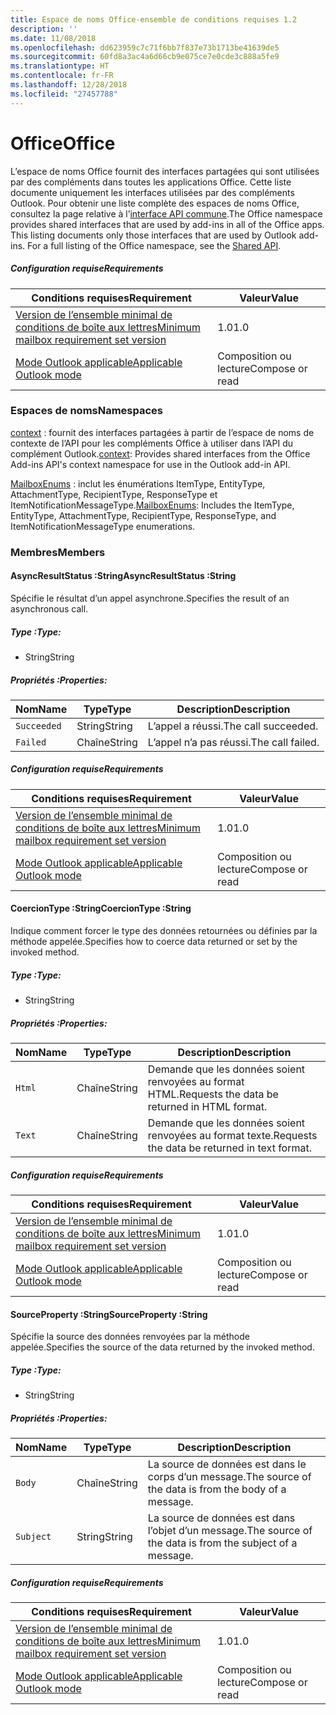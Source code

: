 ```yaml
---
title: Espace de noms Office-ensemble de conditions requises 1.2
description: ''
ms.date: 11/08/2018
ms.openlocfilehash: dd623959c7c71f6bb7f837e73b1713be41639de5
ms.sourcegitcommit: 60fd8a3ac4a6d66cb9e075ce7e0cde3c888a5fe9
ms.translationtype: HT
ms.contentlocale: fr-FR
ms.lasthandoff: 12/28/2018
ms.locfileid: "27457788"
---
```

# <a name="office"></a><span data-ttu-id="d34d0-102">Office</span><span class="sxs-lookup"><span data-stu-id="d34d0-102">Office</span></span>

<span data-ttu-id="d34d0-p101">L’espace de noms Office fournit des interfaces partagées qui sont utilisées par des compléments dans toutes les applications Office. Cette liste documente uniquement les interfaces utilisées par des compléments Outlook. Pour obtenir une liste complète des espaces de noms Office, consultez la page relative à l’[interface API commune](/javascript/api/office).</span><span class="sxs-lookup"><span data-stu-id="d34d0-p101">The Office namespace provides shared interfaces that are used by add-ins in all of the Office apps. This listing documents only those interfaces that are used by Outlook add-ins. For a full listing of the Office namespace, see the [Shared API](/javascript/api/office).</span></span>

##### <a name="requirements"></a><span data-ttu-id="d34d0-105">Configuration requise</span><span class="sxs-lookup"><span data-stu-id="d34d0-105">Requirements</span></span>

|<span data-ttu-id="d34d0-106">Conditions requises</span><span class="sxs-lookup"><span data-stu-id="d34d0-106">Requirement</span></span>| <span data-ttu-id="d34d0-107">Valeur</span><span class="sxs-lookup"><span data-stu-id="d34d0-107">Value</span></span>|
|---|---|
|[<span data-ttu-id="d34d0-108">Version de l’ensemble minimal de conditions de boîte aux lettres</span><span class="sxs-lookup"><span data-stu-id="d34d0-108">Minimum mailbox requirement set version</span></span>](/office/dev/add-ins/reference/requirement-sets/outlook-api-requirement-sets)| <span data-ttu-id="d34d0-109">1.0</span><span class="sxs-lookup"><span data-stu-id="d34d0-109">1.0</span></span>|
|[<span data-ttu-id="d34d0-110">Mode Outlook applicable</span><span class="sxs-lookup"><span data-stu-id="d34d0-110">Applicable Outlook mode</span></span>](https://docs.microsoft.com/outlook/add-ins/#extension-points)| <span data-ttu-id="d34d0-111">Composition ou lecture</span><span class="sxs-lookup"><span data-stu-id="d34d0-111">Compose or read</span></span>|

### <a name="namespaces"></a><span data-ttu-id="d34d0-112">Espaces de noms</span><span class="sxs-lookup"><span data-stu-id="d34d0-112">Namespaces</span></span>

<span data-ttu-id="d34d0-113">[context](office.context.md) : fournit des interfaces partagées à partir de l’espace de noms de contexte de l’API pour les compléments Office à utiliser dans l’API du complément Outlook.</span><span class="sxs-lookup"><span data-stu-id="d34d0-113">[context](office.context.md): Provides shared interfaces from the Office Add-ins API's context namespace for use in the Outlook add-in API.</span></span>

<span data-ttu-id="d34d0-114">[MailboxEnums](/javascript/api/outlook/office.mailboxenums.attachmenttype) : inclut les énumérations ItemType, EntityType, AttachmentType, RecipientType, ResponseType et ItemNotificationMessageType.</span><span class="sxs-lookup"><span data-stu-id="d34d0-114">[MailboxEnums](/javascript/api/outlook/office.mailboxenums.attachmenttype): Includes the ItemType, EntityType, AttachmentType, RecipientType, ResponseType, and ItemNotificationMessageType enumerations.</span></span>

### <a name="members"></a><span data-ttu-id="d34d0-115">Membres</span><span class="sxs-lookup"><span data-stu-id="d34d0-115">Members</span></span>

####  <a name="asyncresultstatus-string"></a><span data-ttu-id="d34d0-116">AsyncResultStatus :String</span><span class="sxs-lookup"><span data-stu-id="d34d0-116">AsyncResultStatus :String</span></span>

<span data-ttu-id="d34d0-117">Spécifie le résultat d’un appel asynchrone.</span><span class="sxs-lookup"><span data-stu-id="d34d0-117">Specifies the result of an asynchronous call.</span></span>

##### <a name="type"></a><span data-ttu-id="d34d0-118">Type :</span><span class="sxs-lookup"><span data-stu-id="d34d0-118">Type:</span></span>

*   <span data-ttu-id="d34d0-119">String</span><span class="sxs-lookup"><span data-stu-id="d34d0-119">String</span></span>

##### <a name="properties"></a><span data-ttu-id="d34d0-120">Propriétés :</span><span class="sxs-lookup"><span data-stu-id="d34d0-120">Properties:</span></span>

|<span data-ttu-id="d34d0-121">Nom</span><span class="sxs-lookup"><span data-stu-id="d34d0-121">Name</span></span>| <span data-ttu-id="d34d0-122">Type</span><span class="sxs-lookup"><span data-stu-id="d34d0-122">Type</span></span>| <span data-ttu-id="d34d0-123">Description</span><span class="sxs-lookup"><span data-stu-id="d34d0-123">Description</span></span>|
|---|---|---|
|`Succeeded`| <span data-ttu-id="d34d0-124">String</span><span class="sxs-lookup"><span data-stu-id="d34d0-124">String</span></span>|<span data-ttu-id="d34d0-125">L’appel a réussi.</span><span class="sxs-lookup"><span data-stu-id="d34d0-125">The call succeeded.</span></span>|
|`Failed`| <span data-ttu-id="d34d0-126">Chaîne</span><span class="sxs-lookup"><span data-stu-id="d34d0-126">String</span></span>|<span data-ttu-id="d34d0-127">L’appel n’a pas réussi.</span><span class="sxs-lookup"><span data-stu-id="d34d0-127">The call failed.</span></span>|

##### <a name="requirements"></a><span data-ttu-id="d34d0-128">Configuration requise</span><span class="sxs-lookup"><span data-stu-id="d34d0-128">Requirements</span></span>

|<span data-ttu-id="d34d0-129">Conditions requises</span><span class="sxs-lookup"><span data-stu-id="d34d0-129">Requirement</span></span>| <span data-ttu-id="d34d0-130">Valeur</span><span class="sxs-lookup"><span data-stu-id="d34d0-130">Value</span></span>|
|---|---|
|[<span data-ttu-id="d34d0-131">Version de l’ensemble minimal de conditions de boîte aux lettres</span><span class="sxs-lookup"><span data-stu-id="d34d0-131">Minimum mailbox requirement set version</span></span>](/office/dev/add-ins/reference/requirement-sets/outlook-api-requirement-sets)| <span data-ttu-id="d34d0-132">1.0</span><span class="sxs-lookup"><span data-stu-id="d34d0-132">1.0</span></span>|
|[<span data-ttu-id="d34d0-133">Mode Outlook applicable</span><span class="sxs-lookup"><span data-stu-id="d34d0-133">Applicable Outlook mode</span></span>](https://docs.microsoft.com/outlook/add-ins/#extension-points)| <span data-ttu-id="d34d0-134">Composition ou lecture</span><span class="sxs-lookup"><span data-stu-id="d34d0-134">Compose or read</span></span>|
####  <a name="coerciontype-string"></a><span data-ttu-id="d34d0-135">CoercionType :String</span><span class="sxs-lookup"><span data-stu-id="d34d0-135">CoercionType :String</span></span>

<span data-ttu-id="d34d0-136">Indique comment forcer le type des données retournées ou définies par la méthode appelée.</span><span class="sxs-lookup"><span data-stu-id="d34d0-136">Specifies how to coerce data returned or set by the invoked method.</span></span>

##### <a name="type"></a><span data-ttu-id="d34d0-137">Type :</span><span class="sxs-lookup"><span data-stu-id="d34d0-137">Type:</span></span>

*   <span data-ttu-id="d34d0-138">String</span><span class="sxs-lookup"><span data-stu-id="d34d0-138">String</span></span>

##### <a name="properties"></a><span data-ttu-id="d34d0-139">Propriétés :</span><span class="sxs-lookup"><span data-stu-id="d34d0-139">Properties:</span></span>

|<span data-ttu-id="d34d0-140">Nom</span><span class="sxs-lookup"><span data-stu-id="d34d0-140">Name</span></span>| <span data-ttu-id="d34d0-141">Type</span><span class="sxs-lookup"><span data-stu-id="d34d0-141">Type</span></span>| <span data-ttu-id="d34d0-142">Description</span><span class="sxs-lookup"><span data-stu-id="d34d0-142">Description</span></span>|
|---|---|---|
|`Html`| <span data-ttu-id="d34d0-143">Chaîne</span><span class="sxs-lookup"><span data-stu-id="d34d0-143">String</span></span>|<span data-ttu-id="d34d0-144">Demande que les données soient renvoyées au format HTML.</span><span class="sxs-lookup"><span data-stu-id="d34d0-144">Requests the data be returned in HTML format.</span></span>|
|`Text`| <span data-ttu-id="d34d0-145">Chaîne</span><span class="sxs-lookup"><span data-stu-id="d34d0-145">String</span></span>|<span data-ttu-id="d34d0-146">Demande que les données soient renvoyées au format texte.</span><span class="sxs-lookup"><span data-stu-id="d34d0-146">Requests the data be returned in text format.</span></span>|

##### <a name="requirements"></a><span data-ttu-id="d34d0-147">Configuration requise</span><span class="sxs-lookup"><span data-stu-id="d34d0-147">Requirements</span></span>

|<span data-ttu-id="d34d0-148">Conditions requises</span><span class="sxs-lookup"><span data-stu-id="d34d0-148">Requirement</span></span>| <span data-ttu-id="d34d0-149">Valeur</span><span class="sxs-lookup"><span data-stu-id="d34d0-149">Value</span></span>|
|---|---|
|[<span data-ttu-id="d34d0-150">Version de l’ensemble minimal de conditions de boîte aux lettres</span><span class="sxs-lookup"><span data-stu-id="d34d0-150">Minimum mailbox requirement set version</span></span>](/office/dev/add-ins/reference/requirement-sets/outlook-api-requirement-sets)| <span data-ttu-id="d34d0-151">1.0</span><span class="sxs-lookup"><span data-stu-id="d34d0-151">1.0</span></span>|
|[<span data-ttu-id="d34d0-152">Mode Outlook applicable</span><span class="sxs-lookup"><span data-stu-id="d34d0-152">Applicable Outlook mode</span></span>](https://docs.microsoft.com/outlook/add-ins/#extension-points)| <span data-ttu-id="d34d0-153">Composition ou lecture</span><span class="sxs-lookup"><span data-stu-id="d34d0-153">Compose or read</span></span>|
####  <a name="sourceproperty-string"></a><span data-ttu-id="d34d0-154">SourceProperty :String</span><span class="sxs-lookup"><span data-stu-id="d34d0-154">SourceProperty :String</span></span>

<span data-ttu-id="d34d0-155">Spécifie la source des données renvoyées par la méthode appelée.</span><span class="sxs-lookup"><span data-stu-id="d34d0-155">Specifies the source of the data returned by the invoked method.</span></span>

##### <a name="type"></a><span data-ttu-id="d34d0-156">Type :</span><span class="sxs-lookup"><span data-stu-id="d34d0-156">Type:</span></span>

*   <span data-ttu-id="d34d0-157">String</span><span class="sxs-lookup"><span data-stu-id="d34d0-157">String</span></span>

##### <a name="properties"></a><span data-ttu-id="d34d0-158">Propriétés :</span><span class="sxs-lookup"><span data-stu-id="d34d0-158">Properties:</span></span>

|<span data-ttu-id="d34d0-159">Nom</span><span class="sxs-lookup"><span data-stu-id="d34d0-159">Name</span></span>| <span data-ttu-id="d34d0-160">Type</span><span class="sxs-lookup"><span data-stu-id="d34d0-160">Type</span></span>| <span data-ttu-id="d34d0-161">Description</span><span class="sxs-lookup"><span data-stu-id="d34d0-161">Description</span></span>|
|---|---|---|
|`Body`| <span data-ttu-id="d34d0-162">Chaîne</span><span class="sxs-lookup"><span data-stu-id="d34d0-162">String</span></span>|<span data-ttu-id="d34d0-163">La source de données est dans le corps d’un message.</span><span class="sxs-lookup"><span data-stu-id="d34d0-163">The source of the data is from the body of a message.</span></span>|
|`Subject`| <span data-ttu-id="d34d0-164">String</span><span class="sxs-lookup"><span data-stu-id="d34d0-164">String</span></span>|<span data-ttu-id="d34d0-165">La source de données est dans l’objet d’un message.</span><span class="sxs-lookup"><span data-stu-id="d34d0-165">The source of the data is from the subject of a message.</span></span>|

##### <a name="requirements"></a><span data-ttu-id="d34d0-166">Configuration requise</span><span class="sxs-lookup"><span data-stu-id="d34d0-166">Requirements</span></span>

|<span data-ttu-id="d34d0-167">Conditions requises</span><span class="sxs-lookup"><span data-stu-id="d34d0-167">Requirement</span></span>| <span data-ttu-id="d34d0-168">Valeur</span><span class="sxs-lookup"><span data-stu-id="d34d0-168">Value</span></span>|
|---|---|
|[<span data-ttu-id="d34d0-169">Version de l’ensemble minimal de conditions de boîte aux lettres</span><span class="sxs-lookup"><span data-stu-id="d34d0-169">Minimum mailbox requirement set version</span></span>](/office/dev/add-ins/reference/requirement-sets/outlook-api-requirement-sets)| <span data-ttu-id="d34d0-170">1.0</span><span class="sxs-lookup"><span data-stu-id="d34d0-170">1.0</span></span>|
|[<span data-ttu-id="d34d0-171">Mode Outlook applicable</span><span class="sxs-lookup"><span data-stu-id="d34d0-171">Applicable Outlook mode</span></span>](https://docs.microsoft.com/outlook/add-ins/#extension-points)| <span data-ttu-id="d34d0-172">Composition ou lecture</span><span class="sxs-lookup"><span data-stu-id="d34d0-172">Compose or read</span></span>|